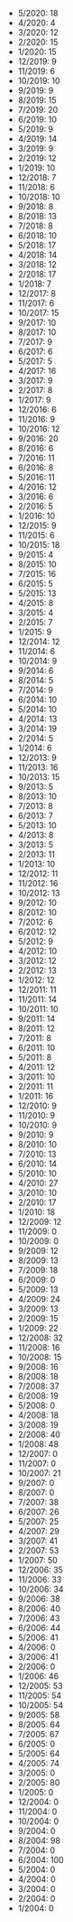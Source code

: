 *  5/2020: 18
*  4/2020: 4
*  3/2020: 12
*  2/2020: 15
*  1/2020: 15
*  12/2019: 9
*  11/2019: 6
*  10/2019: 10
*  9/2019: 9
*  8/2019: 15
*  7/2019: 20
*  6/2019: 10
*  5/2019: 9
*  4/2019: 14
*  3/2019: 9
*  2/2019: 12
*  1/2019: 10
*  12/2018: 7
*  11/2018: 6
*  10/2018: 10
*  9/2018: 8
*  8/2018: 13
*  7/2018: 8
*  6/2018: 10
*  5/2018: 17
*  4/2018: 14
*  3/2018: 12
*  2/2018: 17
*  1/2018: 7
*  12/2017: 8
*  11/2017: 6
*  10/2017: 15
*  9/2017: 10
*  8/2017: 10
*  7/2017: 9
*  6/2017: 6
*  5/2017: 5
*  4/2017: 16
*  3/2017: 9
*  2/2017: 8
*  1/2017: 9
*  12/2016: 6
*  11/2016: 9
*  10/2016: 12
*  9/2016: 20
*  8/2016: 6
*  7/2016: 11
*  6/2016: 8
*  5/2016: 11
*  4/2016: 12
*  3/2016: 6
*  2/2016: 5
*  1/2016: 10
*  12/2015: 9
*  11/2015: 6
*  10/2015: 18
*  9/2015: 4
*  8/2015: 10
*  7/2015: 16
*  6/2015: 5
*  5/2015: 13
*  4/2015: 8
*  3/2015: 4
*  2/2015: 7
*  1/2015: 9
*  12/2014: 12
*  11/2014: 6
*  10/2014: 9
*  9/2014: 6
*  8/2014: 5
*  7/2014: 9
*  6/2014: 10
*  5/2014: 10
*  4/2014: 13
*  3/2014: 19
*  2/2014: 5
*  1/2014: 6
*  12/2013: 9
*  11/2013: 16
*  10/2013: 15
*  9/2013: 5
*  8/2013: 10
*  7/2013: 8
*  6/2013: 7
*  5/2013: 10
*  4/2013: 8
*  3/2013: 5
*  2/2013: 11
*  1/2013: 10
*  12/2012: 11
*  11/2012: 16
*  10/2012: 13
*  9/2012: 10
*  8/2012: 10
*  7/2012: 6
*  6/2012: 12
*  5/2012: 9
*  4/2012: 10
*  3/2012: 12
*  2/2012: 13
*  1/2012: 12
*  12/2011: 11
*  11/2011: 14
*  10/2011: 10
*  9/2011: 14
*  8/2011: 12
*  7/2011: 8
*  6/2011: 10
*  5/2011: 8
*  4/2011: 12
*  3/2011: 10
*  2/2011: 11
*  1/2011: 16
*  12/2010: 9
*  11/2010: 9
*  10/2010: 9
*  9/2010: 9
*  8/2010: 10
*  7/2010: 13
*  6/2010: 14
*  5/2010: 10
*  4/2010: 27
*  3/2010: 10
*  2/2010: 17
*  1/2010: 18
*  12/2009: 12
*  11/2009: 0
*  10/2009: 0
*  9/2009: 12
*  8/2009: 13
*  7/2009: 18
*  6/2009: 0
*  5/2009: 13
*  4/2009: 24
*  3/2009: 13
*  2/2009: 15
*  1/2009: 22
*  12/2008: 32
*  11/2008: 16
*  10/2008: 15
*  9/2008: 16
*  8/2008: 18
*  7/2008: 37
*  6/2008: 19
*  5/2008: 0
*  4/2008: 18
*  3/2008: 19
*  2/2008: 40
*  1/2008: 48
*  12/2007: 0
*  11/2007: 0
*  10/2007: 21
*  9/2007: 0
*  8/2007: 0
*  7/2007: 38
*  6/2007: 26
*  5/2007: 25
*  4/2007: 29
*  3/2007: 41
*  2/2007: 53
*  1/2007: 50
*  12/2006: 35
*  11/2006: 33
*  10/2006: 34
*  9/2006: 38
*  8/2006: 40
*  7/2006: 43
*  6/2006: 44
*  5/2006: 41
*  4/2006: 0
*  3/2006: 41
*  2/2006: 0
*  1/2006: 46
*  12/2005: 53
*  11/2005: 54
*  10/2005: 54
*  9/2005: 58
*  8/2005: 64
*  7/2005: 67
*  6/2005: 0
*  5/2005: 64
*  4/2005: 74
*  3/2005: 0
*  2/2005: 80
*  1/2005: 0
*  12/2004: 0
*  11/2004: 0
*  10/2004: 0
*  9/2004: 0
*  8/2004: 98
*  7/2004: 0
*  6/2004: 100
*  5/2004: 0
*  4/2004: 0
*  3/2004: 0
*  2/2004: 0
*  1/2004: 0